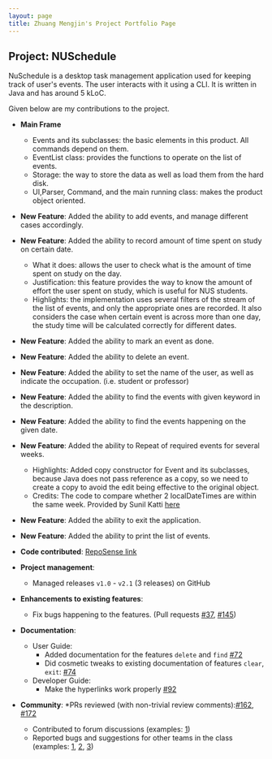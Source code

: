 ```yaml
---
layout: page
title: Zhuang Mengjin's Project Portfolio Page
---
```


## Project: NUSchedule

NuSchedule is a desktop task management application used for keeping track of user's events. The user interacts with it using a CLI. It is written in Java and has around 5 kLoC.

Given below are my contributions to the project.  

* **Main Frame**
  * Events and its subclasses: the basic elements in this product. All commands depend on them.
  * EventList class: provides the functions to operate on the list of events. 
  * Storage: the way to store the data as well as load them from the hard disk.
  * UI,Parser, Command, and the main running class: makes the product object oriented. 
  
* **New Feature**: Added the ability to add events, and manage different cases accordingly.
  
* **New Feature**: Added the ability to record amount of time spent on study on certain date.
  * What it does: allows the user to check what is the amount of time spent on study on the day.
  * Justification: this feature provides the way to know the amount of effort the user spent on study, which is useful for NUS students.
  * Highlights: the implementation uses several filters of the stream of the list of events, and only the appropriate ones are 
  recorded. It also considers the case when certain event is across more than one day, the study time will be calculated correctly
  for different dates.
 
* **New Feature**: Added the ability to mark an event as done.

* **New Feature**: Added the ability to delete an event.

* **New Feature**: Added the ability to set the name of the user, as well as indicate the occupation. (i.e. student or professor)

* **New Feature**: Added the ability to find the events with given keyword in the description.

* **New Feature**: Added the ability to find the events happening on the given date.

* **New Feature**: Added the ability to Repeat of required events for several weeks.
  * Highlights: Added copy constructor for Event and its subclasses, because Java does not pass reference as a copy, so 
  we need to create a copy to avoid the edit being effective to the original object.
  * Credits: The code to compare whether 2 localDateTimes are within the same week. 
  Provided by Sunil Katti [here](https://stackoverflow.com/a/56246095)  
  
* **New Feature**: Added the ability to exit the application.

* **New Feature**: Added the ability to print the list of events.   

* **Code contributed**: [RepoSense link](https://nus-cs2113-ay2021s1.github.io/tp-dashboard/#breakdown=true&search=Lee-Juntong&sort=groupTitle&sortWithin=title&since=2020-09-27&timeframe=commit&mergegroup=&groupSelect=groupByRepos&checkedFileTypes=docs~functional-code~test-code~other&tabOpen=true&tabType=authorship&tabAuthor=Lee-Juntong&tabRepo=AY2021S1-CS2113T-F14-4%2Ftp%5Bmaster%5D&authorshipIsMergeGroup=false&authorshipFileTypes=docs~functional-code~test-code~other)

* **Project management**:
  * Managed releases `v1.0` - `v2.1` (3 releases) on GitHub

* **Enhancements to existing features**:
  * Fix bugs happening to the features. (Pull requests [\#37](https://github.com/AY2021S1-CS2113T-F14-4/tp/pull/37), [\#145](https://github.com/AY2021S1-CS2113T-F14-4/tp/pull/145))

* **Documentation**:
  * User Guide:
    * Added documentation for the features `delete` and `find` [\#72]()
    * Did cosmetic tweaks to existing documentation of features `clear`, `exit`: [\#74]()
  * Developer Guide:
    * Make the hyperlinks work properly [\#92](https://github.com/AY2021S1-CS2113T-F14-4/tp/pull/92)

* **Community**:
  *PRs reviewed (with non-trivial review comments):[\#162](https://github.com/AY2021S1-CS2113T-F14-4/tp/pull/162), [\#172](https://github.com/AY2021S1-CS2113T-F14-4/tp/pull/172)
  * Contributed to forum discussions (examples: [1](https://github.com/nus-cs2113-AY2021S1/forum/issues/48#issuecomment-709282848))
  * Reported bugs and suggestions for other teams in the class (examples: [1](https://github.com/Lee-Juntong/ped/issues/9), [2](https://github.com/Lee-Juntong/ped/issues/13), [3](https://github.com/Lee-Juntong/ped/issues/14))
